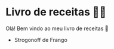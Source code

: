 # Livro de receitas :man_cook:



Olá! Bem vindo ao meu livro de receitas :wave:

- Strogonoff de Frango

